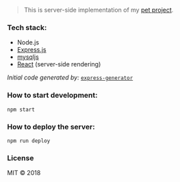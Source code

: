 > This is server-side implementation of my [pet project](https://github.com/lvnam96/addressBook).

### Tech stack:

- Node.js
- [Express.js](https://github.com/expressjs/express)
- [mysqljs](https://github.com/mysqljs/mysql)
- [React](https://github.com/facebook/react) (server-side rendering)

*Initial code generated by:* [`express-generator`](https://github.com/expressjs/generator)

### How to start development:

```
npm start
```


### How to deploy the server:

```
npm run deploy
```


### License
MIT &copy; 2018
